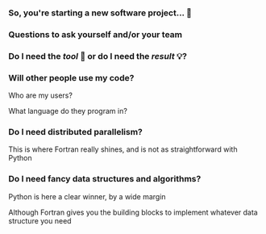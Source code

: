 <section>

### So, you're starting a new software project... 🤔
</section>

<section>

### Questions to ask yourself and/or your team
</section>

<section>

### Do I need the _tool_ 🔨 or do I need the _result_ 💡?
</section>


<section>

### Will other people use my code?

Who are my users?

What language do they program in?
</section>

<section>

### Do I need distributed parallelism?

This is where Fortran really shines, and is not as straightforward with Python
<!-- .element: class="fragment" -->
</section>

<section>

### Do I need fancy data structures and algorithms?

Python is here a clear winner, by a wide margin
<!-- .element: class="fragment" -->

Although Fortran gives you the building blocks to implement whatever data structure you need
<!-- .element: class="fragment" -->
</section>
